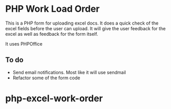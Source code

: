 # PHP Work Load Order

This is a PHP form for uploading excel docs. It does a quick check of the excel fields before the user can upload. It will give the user feedback for the excel as well as feedback for the form itself.

It uses PHPOffice

## To do
- Send email notifications. Most like it will use sendmail
- Refactor some of the form code

# php-excel-work-order
